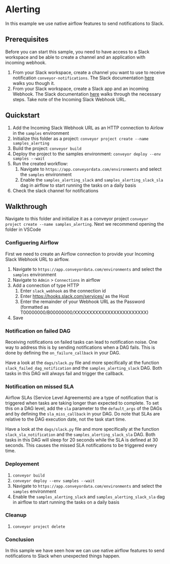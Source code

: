 # Alerting

In this example we use native airflow features to send notifications to Slack.

## Prerequisites

Before you can start this sample, you need to have access to a Slack workspace and be able to create a channel and an application with incoming webhook.

1. From your Slack workspace, create a channel you want to use to receive notification `conveyor-notifications`. The Slack documentation [here](https://slack.com/help/articles/201402297-Create-a-channel) walks you though it. 
1. From your Slack workspace, create a Slack app and an incoming Webhook. The Slack documentation [here](https://api.slack.com/messaging/webhooks) walks through the necessary steps. Take note of the Incoming Slack Webhook URL.


## Quickstart

1. Add the Incoming Slack Webhook URL as an HTTP connection to Airlow in the `samples` environment
1. Initialize this folder as a project: `conveyor project create --name samples_alerting`
1. Build the project: `conveyor build`
1. Deploy the project to the samples environment: `conveyor deploy --env samples --wait`
1. Run the created workflow:
    1. Navigate to `https://app.conveyordata.com/environments` and select the `samples` environment
    1. Enable the `samples_alerting_slack` and `samples_alerting_slack_sla` dag in airflow to start running the tasks on a daily basis
1. Check the slack channel for notifications


## Walkthrough

Navigate to this folder and initialize it as a conveyor project `conveyor project create --name samples_alerting`. Next we recommend opening the folder in VSCode


### Configuering Airflow

First we need to create an Airflow connection to provide your Incoming Slack Webhook URL to airflow. 

1. Navigate to `https://app.conveyordata.com/environments` and select the `samples` environment
1. Navigate to `Admin` > `Connections` in airflow
1. Add a connection of type HTTP
    1. Enter `slack_webhook` as the connection id
    1. Enter https://hooks.slack.com/services/ as the Host
    1. Enter the remainder of your Webhook URL as the Password (formatted as T00000000/B00000000/XXXXXXXXXXXXXXXXXXXXXXXX)
1. Save


### Notification on failed DAG

Receiving notifications on failed tasks can lead to notification noise. One way to address this is by sending notifications 
when a DAG fails. This is done by defining the `on_failure_callback` in your DAG.

Have a look at the `dags/slack.py` file and more specifically at the function `slack_failed_dag_notification` and the `samples_alerting_slack` DAG.
Both tasks in this DAG will always fail and trigger the callback.


### Notification on missed SLA

Airflow SLAs (Service Level Agreements) are a type of notification that is triggered when tasks are taking longer than expected to complete. To set this on a DAG level, add the `sla` parameter to the `default_args` of the DAGs and by defining the `sla_miss_callback` in your DAG. Do note that SLAs are relative to the DAG execution date, not the task start time. 

Have a look at the `dags/slack.py` file and more specifically at the function `slack_sla_notification` and the `samples_alerting_slack_sla` DAG.
Both tasks in this DAG will sleep for 20 seconds while the SLA is defined at 30 seconds. This causes the missed SLA notifications to be triggered 
every time. 


### Deployement

1. `conveyor build`
1. `conveyor deploy --env samples --wait`
1. Navigate to `https://app.conveyordata.com/environments` and select the `samples` environment
1. Enable the `samples_alerting_slack` and `samples_alerting_slack_sla` dag in airflow to start running the tasks on a daily basis


### Cleanup

1. `conveyor project delete`


### Conclusion

In this sample we have seen how we can use native airflow features to send notifications to Slack when unexpected things happen.
